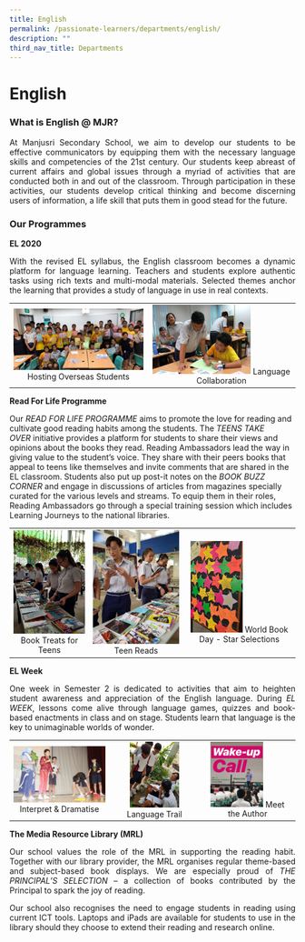 ```yaml
---
title: English
permalink: /passionate-learners/departments/english/
description: ""
third_nav_title: Departments
---
```

# English

### What is English @ MJR?

<p style="text-align: justify;">At Manjusri Secondary School, we aim to develop our students to be effective communicators by equipping them with the necessary language skills and competencies of the 21st century. Our students keep abreast of current affairs and global issues through a myriad of activities that are conducted both in and out of the classroom. Through participation in these activities, our students develop critical thinking and become discerning users of information, a life skill that puts them in good stead for the future.</p>

### Our Programmes  

**EL 2020**

<p style="text-align: justify;">With the revised EL syllabus, the English classroom becomes a dynamic platform for language learning. Teachers and students explore authentic tasks using rich texts and multi-modal materials. Selected themes anchor the learning that provides a study of language in use in real contexts.</p>


|   |   |
|:-:|:-:|
|  ![](/images/Passionate%20Learners/English/Hosting%20Overseas%20Students.jpg) Hosting Overseas Students  |   <img src="/images/Passionate%20Learners/English/Language%20Collaboration.jpg" style="width:70%">  Language Collaboration |


**Read For Life Programme** 

  

Our _READ FOR LIFE PROGRAMME_ aims to promote the love for reading and cultivate good reading habits among the students. The _TEENS TAKE OVER_ initiative provides a platform for students to share their views and opinions about the books they read. Reading Ambassadors lead the way in giving value to the student’s voice. They share with their peers books that appeal to teens like themselves and invite comments that are shared in the EL classroom. Students also put up post-it notes on the _BOOK BUZZ CORNER_ and engage in discussions of articles from magazines specially curated for the various levels and streams. To equip them in their roles, Reading Ambassadors go through a special training session which includes Learning Journeys to the national libraries.

|   |   |   |
|:----:|:----:|:---:|
|  ![](/images/Passionate%20Learners/English/Book%20Treats%20for%20Teens.jpg)  Book Treats for Teens |    ![](/images/Passionate%20Learners/English/Teen%20Reads.jpg) Teen Reads | <img src="/images/Passionate%20Learners/English/World%20Book%20Day%20-%20Star%20Selections.jpg" style="width:50%"> World Book Day - Star Selections  |


**EL Week**

<p style="text-align: justify;">One week in Semester 2 is dedicated to activities that aim to heighten student awareness and appreciation of the English language. During <i>EL WEEK</i>, lessons come alive through language games, quizzes and book-based enactments in class and on stage. Students learn that language is the key to unimaginable worlds of wonder.</p>

|   |   |   |
|:-----:|:----:|:----:|
|  ![](/images/Passionate%20Learners/English/Interpret%20&%20Dramatise.jpg)  Interpret & Dramatise | <img src="/images/Passionate%20Learners/English/Language%20Trail.jpg" style="width:60%"> Language Trail |  <img src="/images/Passionate%20Learners/English/Meet%20the%20Author.jpg" style="width:60%">   Meet the Author  |


**The Media Resource Library (MRL)** 

<p style="text-align: justify;">Our school values the role of the MRL in supporting the reading habit. Together with our library provider, the MRL organises regular theme-based and subject-based book displays. We are especially proud of <i>THE PRINCIPAL’S SELECTION</i> – a collection of books contributed by the Principal to spark the joy of reading. </p>

<p style="text-align: justify;">Our school also recognises the need to engage students in reading using current ICT tools. Laptops and iPads are available for students to use in the library should they choose to extend their reading and research online.</p>